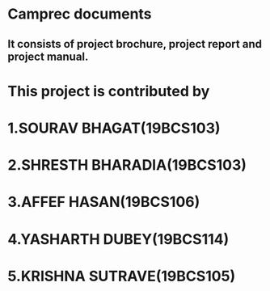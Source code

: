 # Camprec documents
## It consists of project brochure, project report and project manual.


#  This project is contributed by 
# 1.SOURAV BHAGAT(19BCS103)
# 2.SHRESTH BHARADIA(19BCS103)
# 3.AFFEF HASAN(19BCS106)
# 4.YASHARTH DUBEY(19BCS114)
# 5.KRISHNA SUTRAVE(19BCS105)
